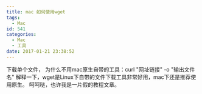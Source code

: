 ```yaml
---
title: mac 如何使用wget
tags:
  - Mac
id: 541
categories:
  - Mac
  - 工具
date: 2017-01-21 23:38:52
---
```


下载单个文件，
为什么不用mac原生自带的工具：curl "网址链接" -o "输出文件名"
解释一下，wget是Linux下自带的文件下载工具非常好用，mac下还是推荐使用原生。
呵呵哒，也许我是一片假的教程文章。